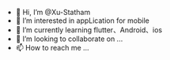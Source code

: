 - 👋 Hi, I’m @Xu-Statham
- 👀 I’m interested in appLication for mobile
- 🌱 I’m currently learning flutter、Android、ios
- 💞️ I’m looking to collaborate on ...
- 📫 How to reach me ...

<!---
Xu-Statham/Xu-Statham is a ✨ special ✨ repository because its `README.md` (this file) appears on your GitHub profile.
You can click the Preview link to take a look at your changes.
--->
